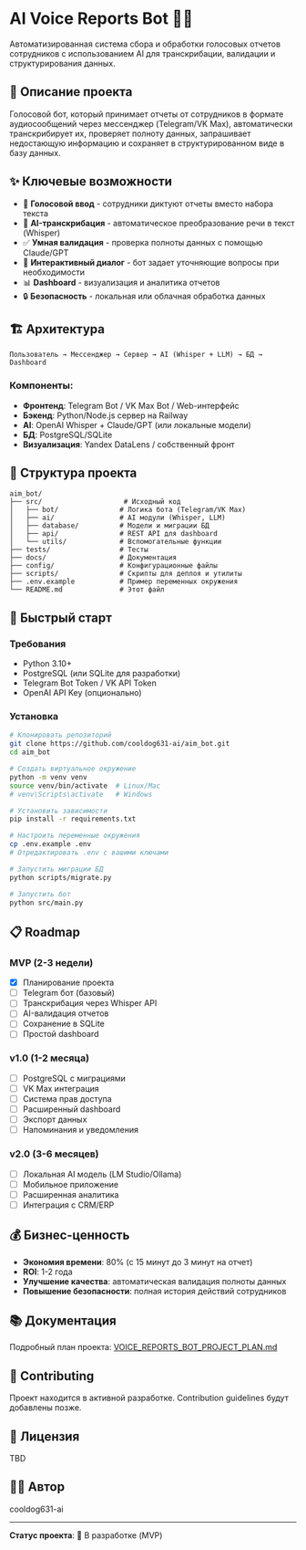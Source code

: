 # AI Voice Reports Bot 🎤🤖

Автоматизированная система сбора и обработки голосовых отчетов сотрудников с использованием AI для транскрибации, валидации и структурирования данных.

## 🎯 Описание проекта

Голосовой бот, который принимает отчеты от сотрудников в формате аудиосообщений через мессенджер (Telegram/VK Max), автоматически транскрибирует их, проверяет полноту данных, запрашивает недостающую информацию и сохраняет в структурированном виде в базу данных.

## ✨ Ключевые возможности

- 🎤 **Голосовой ввод** - сотрудники диктуют отчеты вместо набора текста
- 🤖 **AI-транскрибация** - автоматическое преобразование речи в текст (Whisper)
- ✅ **Умная валидация** - проверка полноты данных с помощью Claude/GPT
- 💬 **Интерактивный диалог** - бот задает уточняющие вопросы при необходимости
- 📊 **Dashboard** - визуализация и аналитика отчетов
- 🔒 **Безопасность** - локальная или облачная обработка данных

## 🏗️ Архитектура

```
Пользователь → Мессенджер → Сервер → AI (Whisper + LLM) → БД → Dashboard
```

### Компоненты:
- **Фронтенд**: Telegram Bot / VK Max Bot / Web-интерфейс
- **Бэкенд**: Python/Node.js сервер на Railway
- **AI**: OpenAI Whisper + Claude/GPT (или локальные модели)
- **БД**: PostgreSQL/SQLite
- **Визуализация**: Yandex DataLens / собственный фронт

## 📁 Структура проекта

```
aim_bot/
├── src/                    # Исходный код
│   ├── bot/               # Логика бота (Telegram/VK Max)
│   ├── ai/                # AI модули (Whisper, LLM)
│   ├── database/          # Модели и миграции БД
│   ├── api/               # REST API для dashboard
│   └── utils/             # Вспомогательные функции
├── tests/                 # Тесты
├── docs/                  # Документация
├── config/                # Конфигурационные файлы
├── scripts/               # Скрипты для деплоя и утилиты
├── .env.example           # Пример переменных окружения
└── README.md              # Этот файл
```

## 🚀 Быстрый старт

### Требования
- Python 3.10+
- PostgreSQL (или SQLite для разработки)
- Telegram Bot Token / VK API Token
- OpenAI API Key (опционально)

### Установка

```bash
# Клонировать репозиторий
git clone https://github.com/cooldog631-ai/aim_bot.git
cd aim_bot

# Создать виртуальное окружение
python -m venv venv
source venv/bin/activate  # Linux/Mac
# venv\Scripts\activate   # Windows

# Установить зависимости
pip install -r requirements.txt

# Настроить переменные окружения
cp .env.example .env
# Отредактировать .env с вашими ключами

# Запустить миграции БД
python scripts/migrate.py

# Запустить бот
python src/main.py
```

## 📋 Roadmap

### MVP (2-3 недели)
- [x] Планирование проекта
- [ ] Telegram бот (базовый)
- [ ] Транскрибация через Whisper API
- [ ] AI-валидация отчетов
- [ ] Сохранение в SQLite
- [ ] Простой dashboard

### v1.0 (1-2 месяца)
- [ ] PostgreSQL с миграциями
- [ ] VK Max интеграция
- [ ] Система прав доступа
- [ ] Расширенный dashboard
- [ ] Экспорт данных
- [ ] Напоминания и уведомления

### v2.0 (3-6 месяцев)
- [ ] Локальная AI модель (LM Studio/Ollama)
- [ ] Мобильное приложение
- [ ] Расширенная аналитика
- [ ] Интеграция с CRM/ERP

## 💰 Бизнес-ценность

- **Экономия времени**: 80% (с 15 минут до 3 минут на отчет)
- **ROI**: 1-2 года
- **Улучшение качества**: автоматическая валидация полноты данных
- **Повышение безопасности**: полная история действий сотрудников

## 📚 Документация

Подробный план проекта: [VOICE_REPORTS_BOT_PROJECT_PLAN.md](./VOICE_REPORTS_BOT_PROJECT_PLAN.md)

## 🤝 Contributing

Проект находится в активной разработке. Contribution guidelines будут добавлены позже.

## 📄 Лицензия

TBD

## 👨‍💻 Автор

cooldog631-ai

---

**Статус проекта**: 🚧 В разработке (MVP)
